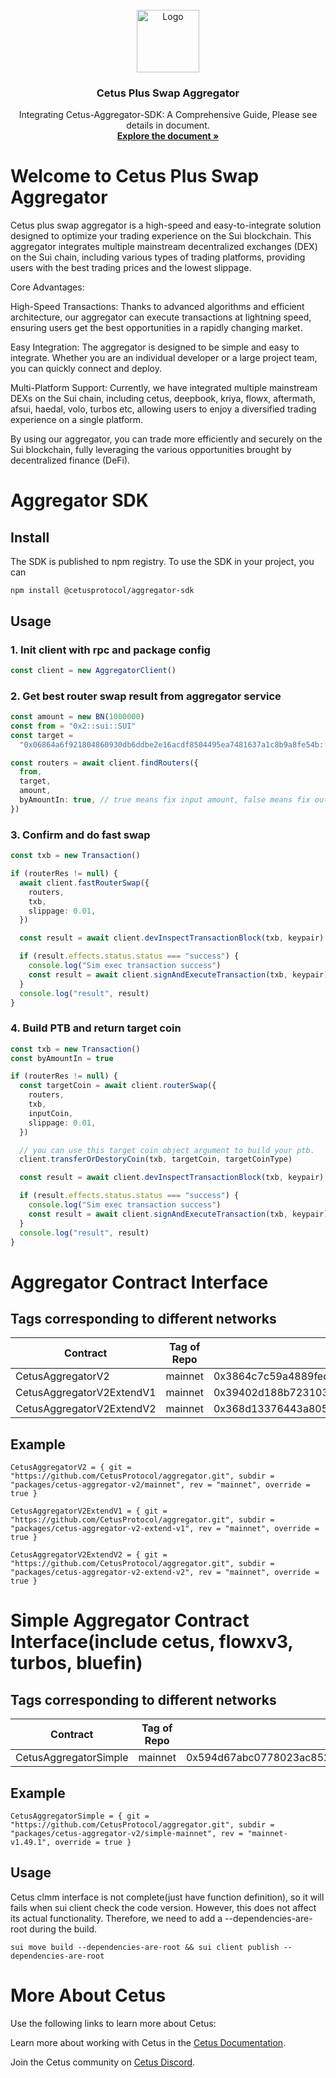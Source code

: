 <!-- PROJECT LOGO -->
<br />
<div align="center">
  <a >
    <img src="https://archive.cetus.zone/assets/image/logo.png" alt="Logo" width="100" height="100">
  </a>

  <h3 align="center">Cetus Plus Swap Aggregator</h3>

  <p align="center">
    Integrating Cetus-Aggregator-SDK: A Comprehensive Guide, Please see details in document.
    <br />
    <a href="https://cetus-1.gitbook.io/cetus-developer-docs/developer/cetus-plus-aggregator"><strong>Explore the document »</strong>
    </a>
  </p>
</div>

# Welcome to Cetus Plus Swap Aggregator

Cetus plus swap aggregator is a high-speed and easy-to-integrate solution designed to optimize your trading experience on the Sui blockchain. This aggregator integrates multiple mainstream decentralized exchanges (DEX) on the Sui chain, including various types of trading platforms, providing users with the best trading prices and the lowest slippage.

Core Advantages:

High-Speed Transactions: Thanks to advanced algorithms and efficient architecture, our aggregator can execute transactions at lightning speed, ensuring users get the best opportunities in a rapidly changing market.

Easy Integration: The aggregator is designed to be simple and easy to integrate. Whether you are an individual developer or a large project team, you can quickly connect and deploy.

Multi-Platform Support: Currently, we have integrated multiple mainstream DEXs on the Sui chain, including cetus, deepbook, kriya, flowx, aftermath, afsui, haedal, volo, turbos etc, allowing users to enjoy a diversified trading experience on a single platform.

By using our aggregator, you can trade more efficiently and securely on the Sui blockchain, fully leveraging the various opportunities brought by decentralized finance (DeFi).

# Aggregator SDK

## Install

The SDK is published to npm registry. To use the SDK in your project, you can

```
npm install @cetusprotocol/aggregator-sdk
```

## Usage

### 1. Init client with rpc and package config

```typescript
const client = new AggregatorClient()
```

### 2. Get best router swap result from aggregator service

```typescript
const amount = new BN(1000000)
const from = "0x2::sui::SUI"
const target =
  "0x06864a6f921804860930db6ddbe2e16acdf8504495ea7481637a1c8b9a8fe54b::cetus::CETUS"

const routers = await client.findRouters({
  from,
  target,
  amount,
  byAmountIn: true, // true means fix input amount, false means fix output amount
})
```

### 3. Confirm and do fast swap

```typescript
const txb = new Transaction()

if (routerRes != null) {
  await client.fastRouterSwap({
    routers,
    txb,
    slippage: 0.01,
  })

  const result = await client.devInspectTransactionBlock(txb, keypair)

  if (result.effects.status.status === "success") {
    console.log("Sim exec transaction success")
    const result = await client.signAndExecuteTransaction(txb, keypair)
  }
  console.log("result", result)
}
```

### 4. Build PTB and return target coin

```typescript
const txb = new Transaction()
const byAmountIn = true

if (routerRes != null) {
  const targetCoin = await client.routerSwap({
    routers,
    txb,
    inputCoin,
    slippage: 0.01,
  })

  // you can use this target coin object argument to build your ptb.
  client.transferOrDestoryCoin(txb, targetCoin, targetCoinType)

  const result = await client.devInspectTransactionBlock(txb, keypair)

  if (result.effects.status.status === "success") {
    console.log("Sim exec transaction success")
    const result = await client.signAndExecuteTransaction(txb, keypair)
  }
  console.log("result", result)
}
```

# Aggregator Contract Interface

## Tags corresponding to different networks

| Contract                  | Tag of Repo | Latest published at address                                        |
| ------------------------- | ----------- | ------------------------------------------------------------------ |
| CetusAggregatorV2         | mainnet     | 0x3864c7c59a4889fec05d1aae4bc9dba5a0e0940594b424fbed44cb3f6ac4c032 |
| CetusAggregatorV2ExtendV1 | mainnet     | 0x39402d188b7231036e52266ebafad14413b4bf3daea4ac17115989444e6cd516 |
| CetusAggregatorV2ExtendV2 | mainnet     | 0x368d13376443a8051b22b42a9125f6a3bc836422bb2d9c4a53984b8d6624c326 |

## Example

```
CetusAggregatorV2 = { git = "https://github.com/CetusProtocol/aggregator.git", subdir = "packages/cetus-aggregator-v2/mainnet", rev = "mainnet", override = true }

CetusAggregatorV2ExtendV1 = { git = "https://github.com/CetusProtocol/aggregator.git", subdir = "packages/cetus-aggregator-v2-extend-v1", rev = "mainnet", override = true }

CetusAggregatorV2ExtendV2 = { git = "https://github.com/CetusProtocol/aggregator.git", subdir = "packages/cetus-aggregator-v2-extend-v2", rev = "mainnet", override = true }
```

# Simple Aggregator Contract Interface(include cetus, flowxv3, turbos, bluefin)

## Tags corresponding to different networks

| Contract              | Tag of Repo | Latest published at address                                        |
| --------------------- | ----------- | ------------------------------------------------------------------ |
| CetusAggregatorSimple | mainnet     | 0x594d67abc0778023ac852800578271dd7e18698ad06e6298034858c77612333d |

## Example

```
CetusAggregatorSimple = { git = "https://github.com/CetusProtocol/aggregator.git", subdir = "packages/cetus-aggregator-v2/simple-mainnet", rev = "mainnet-v1.49.1", override = true }
```

## Usage

Cetus clmm interface is not complete(just have function definition), so it will fails when sui client check the code version. However, this does not affect its actual functionality. Therefore, we need to add a --dependencies-are-root during the build.

```
sui move build --dependencies-are-root && sui client publish --dependencies-are-root
```

# More About Cetus

Use the following links to learn more about Cetus:

Learn more about working with Cetus in the [Cetus Documentation](https://cetus-1.gitbook.io/cetus-docs).

Join the Cetus community on [Cetus Discord](https://discord.com/channels/1009749448022315008/1009751382783447072).
